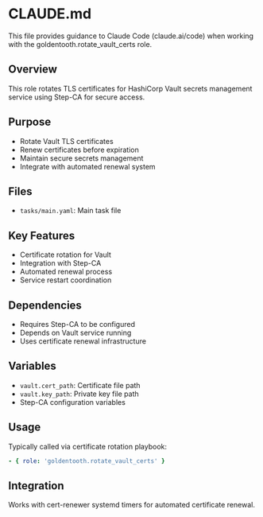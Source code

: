# CLAUDE.md

This file provides guidance to Claude Code (claude.ai/code) when working with the goldentooth.rotate_vault_certs role.

## Overview

This role rotates TLS certificates for HashiCorp Vault secrets management service using Step-CA for secure access.

## Purpose

- Rotate Vault TLS certificates
- Renew certificates before expiration
- Maintain secure secrets management
- Integrate with automated renewal system

## Files

- `tasks/main.yaml`: Main task file

## Key Features

- Certificate rotation for Vault
- Integration with Step-CA
- Automated renewal process
- Service restart coordination

## Dependencies

- Requires Step-CA to be configured
- Depends on Vault service running
- Uses certificate renewal infrastructure

## Variables

- `vault.cert_path`: Certificate file path
- `vault.key_path`: Private key file path
- Step-CA configuration variables

## Usage

Typically called via certificate rotation playbook:
```yaml
- { role: 'goldentooth.rotate_vault_certs' }
```

## Integration

Works with cert-renewer systemd timers for automated certificate renewal.
